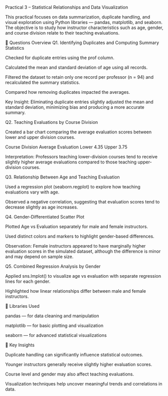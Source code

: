 Practical 3 – Statistical Relationships and Data Visualization

This practical focuses on data summarization, duplicate handling, and visual exploration using Python libraries — pandas, matplotlib, and seaborn.
The objective is to study how instructor characteristics such as age, gender, and course division relate to their teaching evaluations.

📘 Questions Overview
Q1. Identifying Duplicates and Computing Summary Statistics

Checked for duplicate entries using the prof column.

Calculated the mean and standard deviation of age using all records.

Filtered the dataset to retain only one record per professor (n = 94) and recalculated the summary statistics.

Compared how removing duplicates impacted the averages.

Key Insight:
Eliminating duplicate entries slightly adjusted the mean and standard deviation, minimizing bias and producing a more accurate summary.

Q2. Teaching Evaluations by Course Division

Created a bar chart comparing the average evaluation scores between lower and upper division courses.

Course Division	Average Evaluation
Lower	4.35
Upper	3.75

Interpretation:
Professors teaching lower-division courses tend to receive slightly higher average evaluations compared to those teaching upper-division courses.

Q3. Relationship Between Age and Teaching Evaluation

Used a regression plot (seaborn.regplot) to explore how teaching evaluations vary with age.

Observed a negative correlation, suggesting that evaluation scores tend to decrease slightly as age increases.

Q4. Gender-Differentiated Scatter Plot

Plotted Age vs Evaluation separately for male and female instructors.

Used distinct colors and markers to highlight gender-based differences.

Observation:
Female instructors appeared to have marginally higher evaluation scores in the simulated dataset, although the difference is minor and may depend on sample size.

Q5. Combined Regression Analysis by Gender

Applied sns.lmplot() to visualize age vs evaluation with separate regression lines for each gender.

Highlighted how linear relationships differ between male and female instructors.

🧰 Libraries Used

pandas — for data cleaning and manipulation

matplotlib — for basic plotting and visualization

seaborn — for advanced statistical visualizations

🧠 Key Insights

Duplicate handling can significantly influence statistical outcomes.

Younger instructors generally receive slightly higher evaluation scores.

Course level and gender may also affect teaching evaluations.

Visualization techniques help uncover meaningful trends and correlations in data.
